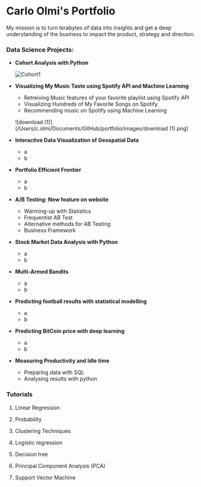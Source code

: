 # Carlo Olmi's Portfolio



My mission is to turn terabytes of data into insights and get a deep understanding of the business to impact the
product, strategy and direction.



### Data Science Projects:

- **Cohort Analysis with Python**

  ![Cohort1](https://github.com/carlomariaolmi/portfolio/blob/master/images/Cohort1.png)

   

- **Visualizing My Music Taste using Spotify API and Machine Learning**
  - Retreiving Music features of your favorite playlist using Spotify API
  - Visualizing Hundreds of My Favorite Songs on Spotify
  - Recommending music on Spotify using Machine Learning

  ![download (1)](/Users/c.olmi/Documents/GitHub/portfolio/images/download (1).png)

- **Interactive Data Visualization of Geospatial Data**
  - a
  - b

- **Portfolio Efficient Frontier**
  - a
  - b

- **A/B Testing: New feature on website**
  - Warming-up with Statistics
  - Frequentist AB Test
  - Alternative methods for AB Testing
  - Business Framework

- **Stock Market Data Analysis with Python**
  - a
  - b

- **Multi-Armed Bandits**
  - a
  - b

- **Predicting football results with statistical modelling**
  - a
  - b

- **Predicting BitCoin price with deep learning**
  - a
  - b

- **Measuring Productivity and Idle time**
  - Preparing data with SQL
  - Analysing results with python



### Tutorials

1. Linear Regression

2. Probability

3. Clustering Techniques

4. Logistic regression

5. Decision tree

6. Principal Component Analysis (PCA)

7. Support Vector Machine

   



